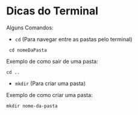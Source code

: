 # Dicas do Terminal

Alguns Comandos:

- `cd` (Para navegar entre as pastas pelo terminal)

```
 cd nomeDaPasta
```

Exemplo de como sair de uma pasta:

```
cd ..
```

- `mkdir` (Para criar uma pasta)

Exemplo de como criar uma pasta:

```
mkdir nome-da-pasta
```
